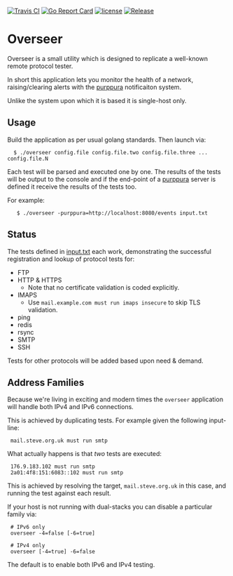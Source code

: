 [![Travis CI](https://img.shields.io/travis/skx/overseer/master.svg?style=flat-square)](https://travis-ci.org/skx/overseer)
[![Go Report Card](https://goreportcard.com/badge/github.com/skx/overseer)](https://goreportcard.com/report/github.com/skx/overseer)
[![license](https://img.shields.io/github/license/skx/overseer.svg)](https://github.com/skx/overseer/blob/master/LICENSE)
[![Release](https://img.shields.io/github/release/skx/overseer.svg)](https://github.com/skx/overseer/releases/latest)


# Overseer

Overseer is a small utility which is designed to replicate a well-known
remote protocol tester.

In short this application lets you monitor the health of a network,
raising/clearing alerts with the [purppura](https://github.com/skx/purppura/)
notificaiton system.

Unlike the system upon which it is based it is single-host only.

## Usage

Build the application as per usual golang standards.  Then launch
via:

      $ ./overseer config.file config.file.two config.file.three ... config.file.N

Each test will be parsed and executed one by one.  The results of the
tests will be output to the console and if the end-point of a [purppura](https://github.com/skx/purppura) server is defined it receive the results of the tests too.

For example:

       $ ./overseer -purppura=http://localhost:8080/events input.txt


## Status

The tests defined in [input.txt](input.txt) each work, demonstrating
the successful registration and lookup of protocol tests for:

* FTP
* HTTP & HTTPS
   * Note that no certificate validation is coded explicitly.
* IMAPS
   * Use `mail.example.com must run imaps insecure` to skip TLS validation.
* ping
* redis
* rsync
* SMTP
* SSH

Tests for other protocols will be added based upon need & demand.


## Address Families

Because we're living in exciting and modern times the `overseer` application
will handle both IPv4 and IPv6 connections.

This is achieved by duplicating tests.  For example given the following input-line:

     mail.steve.org.uk must run smtp

What actually happens is that _two_ tests are executed:

     176.9.183.102 must run smtp
     2a01:4f8:151:6083::102 must run smtp

This is achieved by resolving the target, `mail.steve.org.uk` in this case, and running the test against each result.

If your host is not running with dual-stacks you can disable a particular family via:

     # IPv6 only
     overseer -4=false [-6=true]

     # IPv4 only
     overseer [-4=true] -6=false

The default is to enable both IPv6 and IPv4 testing.
